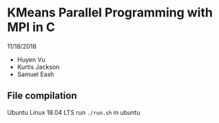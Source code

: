# KMeans Parallel Programming with MPI in C
 11/18/2018
 - Huyen Vu
 - Kurtis Jackson
 - Samuel Eash


## File compilation
Ubuntu Linux 18.04 LTS
run ```./run.sh``` in ubuntu
